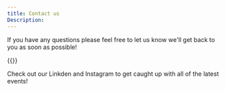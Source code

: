 ```yaml
---
title: Contact us 
Description:  
---
```


If you have any questions please feel free to let us know we'll get back to you as soon as possible!

{{<form-contact action="https://formsubmit.co/askanupperyear@gmail.com">}}

Check out our Linkden and Instagram to get caught up with all of the latest events!